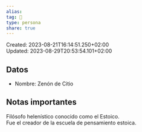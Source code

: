 ```yaml
---  
alias:   
tag: 👤  
type: persona  
share: true  
---  
```

Created: 2023-08-21T16:14:51.250+02:00  
Updated: 2023-08-29T20:53:54.101+02:00  
  
## Datos  
- Nombre: Zenón de Citio  
  
## Notas importantes  
Filósofo helenístico conocido como el Estoico.  
Fue el creador de la escuela de pensamiento estoica.